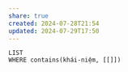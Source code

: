 ```yaml
---
share: true
created: 2024-07-28T21:54
updated: 2024-07-29T17:50
---
```

```dataview
LIST
WHERE contains(khái-niệm, [[]])
```